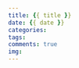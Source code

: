 ```yaml
---
title: {{ title }}
date: {{ date }}
categories:        
tags:            
comments: true
img:   
---
```

